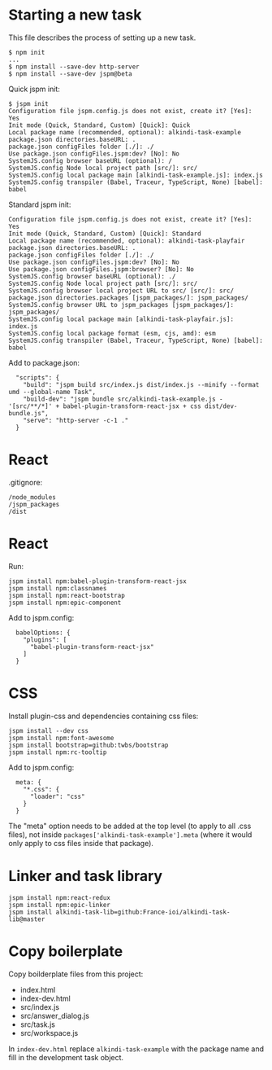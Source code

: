 # Starting a new task

This file describes the process of setting up a new task.

```
$ npm init
...
$ npm install --save-dev http-server
$ npm install --save-dev jspm@beta
```

Quick jspm init:
```
$ jspm init
Configuration file jspm.config.js does not exist, create it? [Yes]: Yes
Init mode (Quick, Standard, Custom) [Quick]: Quick
Local package name (recommended, optional): alkindi-task-example
package.json directories.baseURL: .
package.json configFiles folder [./]: ./
Use package.json configFiles.jspm:dev? [No]: No
SystemJS.config browser baseURL (optional): /
SystemJS.config Node local project path [src/]: src/
SystemJS.config local package main [alkindi-task-example.js]: index.js
SystemJS.config transpiler (Babel, Traceur, TypeScript, None) [babel]: babel
```

Standard jspm init:
```
Configuration file jspm.config.js does not exist, create it? [Yes]: Yes
Init mode (Quick, Standard, Custom) [Quick]: Standard
Local package name (recommended, optional): alkindi-task-playfair
package.json directories.baseURL: .
package.json configFiles folder [./]: ./
Use package.json configFiles.jspm:dev? [No]: No
Use package.json configFiles.jspm:browser? [No]: No
SystemJS.config browser baseURL (optional): ./
SystemJS.config Node local project path [src/]: src/
SystemJS.config browser local project URL to src/ [src/]: src/
package.json directories.packages [jspm_packages/]: jspm_packages/
SystemJS.config browser URL to jspm_packages [jspm_packages/]: jspm_packages/
SystemJS.config local package main [alkindi-task-playfair.js]: index.js
SystemJS.config local package format (esm, cjs, amd): esm
SystemJS.config transpiler (Babel, Traceur, TypeScript, None) [babel]: babel
```

Add to package.json:
```
  "scripts": {
    "build": "jspm build src/index.js dist/index.js --minify --format umd --global-name Task",
    "build-dev": "jspm bundle src/alkindi-task-example.js - '[src/**/*]' + babel-plugin-transform-react-jsx + css dist/dev-bundle.js",
    "serve": "http-server -c-1 ."
  }
```

# React

.gitignore:
```
/node_modules
/jspm_packages
/dist
```

# React

Run:
```
jspm install npm:babel-plugin-transform-react-jsx
jspm install npm:classnames
jspm install npm:react-bootstrap
jspm install npm:epic-component
```

Add to jspm.config:
```
  babelOptions: {
    "plugins": [
      "babel-plugin-transform-react-jsx"
    ]
  }
```

# CSS

Install plugin-css and dependencies containing css files:

```
jspm install --dev css
jspm install npm:font-awesome
jspm install bootstrap=github:twbs/bootstrap
jspm install npm:rc-tooltip
```

Add to jspm.config:
```
  meta: {
    "*.css": {
      "loader": "css"
    }
  }
```

 The "meta" option needs to be added at the top level (to apply to all .css
 files), not inside `packages['alkindi-task-example'].meta` (where it would
 only apply to css files inside that package).

# Linker and task library

```
jspm install npm:react-redux
jspm install npm:epic-linker
jspm install alkindi-task-lib=github:France-ioi/alkindi-task-lib@master
```

# Copy boilerplate

Copy boilderplate files from this project:

- index.html
- index-dev.html
- src/index.js
- src/answer_dialog.js
- src/task.js
- src/workspace.js

In `index-dev.html` replace `alkindi-task-example` with the package name
and fill in the development task object.

